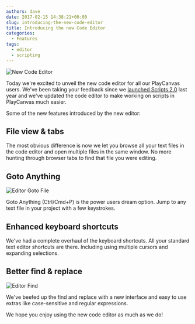 ```yaml
---
authors: dave
date: 2017-02-15 14:38:21+00:00
slug: introducing-the-new-code-editor
title: Introducing the new Code Editor
categories:
  - Features
tags:
  - editor
  - scripting
---
```


![New Code Editor](/img/code-editor-new.jpg)

Today we're excited to unveil the new code editor for all our PlayCanvas users. We've been taking your feedback since we [launched Scripts 2.0](https://blog.playcanvas.com/playcanvas-scripts-2-0/) last year and we've updated the code editor to make working on scripts in PlayCanvas much easier.

Some of the new features introduced by the new editor:

## File view & tabs

The most obvious difference is now we let you browse all your text files in the code editor and open multiple files in the same window. No more hunting through browser tabs to find that file you were editing.

## Goto Anything

![Editor Goto File](/img/code-editor-goto-file.gif)

Goto Anything (Ctrl/Cmd+P) is the power users dream option. Jump to any text file in your project with a few keystrokes.

## Enhanced keyboard shortcuts

We've had a complete overhaul of the keyboard shortcuts. All your standard text editor shortcuts are there. Including using multiple cursors and expanding selections.

## Better find & replace

![Editor Find](/img/code-editor-find.gif)

We've beefed up the find and replace with a new interface and easy to use extras like case-sensitive and regular expressions.

We hope you enjoy using the new code editor as much as we do!
